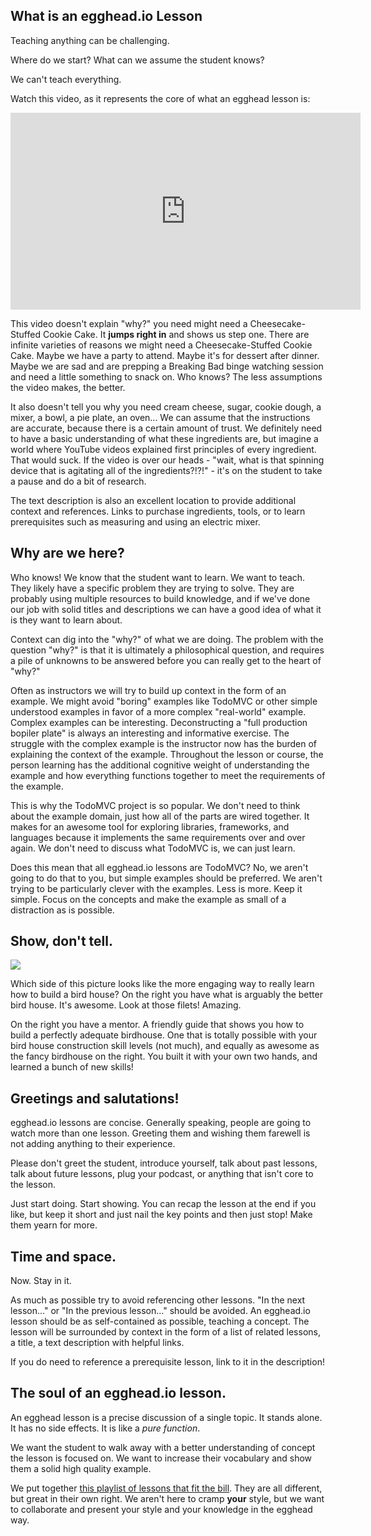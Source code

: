 ## What is an egghead.io Lesson

Teaching anything can be challenging. 

Where do we start? 
What can we assume the student knows? 

We can't teach everything.

Watch this video, as it represents the core of what an egghead lesson is:

<iframe width="560" height="315" src="https://www.youtube.com/embed/CT_OJZCYncA" frameborder="0" allowfullscreen></iframe>

This video doesn't explain "why?" you need might need a Cheesecake-Stuffed Cookie Cake. It **jumps right in** and shows us step one. There are infinite varieties of reasons we might need a Cheesecake-Stuffed Cookie Cake. Maybe we have a party to attend. Maybe it's for dessert after dinner. Maybe we are sad and are prepping a Breaking Bad binge watching session and need a little something to snack on. Who knows? The less assumptions the video makes, the better.

It also doesn't tell you why you need cream cheese, sugar, cookie dough, a mixer, a bowl, a pie plate, an oven... We can assume that the instructions are accurate, because there is a certain amount of trust. We definitely need to have a basic understanding of what these ingredients are, but imagine a world where YouTube videos explained first principles of every ingredient. That would suck. If the video is over our heads - "wait, what is that spinning device that is agitating all of the ingredients?!?!" - it's on the student to take a pause and do a bit of research.

The text description is also an excellent location to provide additional context and references. Links to purchase ingredients, tools, or to learn prerequisites such as measuring and using an electric mixer.

## Why are we here?

Who knows! We know that the student want to learn. We want to teach. They likely have a specific problem they are trying to solve. They are probably using multiple resources to build knowledge, and if we've done our job with solid titles and descriptions we can have a good idea of what it is they want to learn about.

Context can dig into the "why?" of what we are doing. The problem with the question "why?" is that it is ultimately a philosophical question, and requires a pile of unknowns to be answered before you can really get to the heart of "why?"

Often as instructors we will try to build up context in the form of an example. We might avoid "boring" examples like TodoMVC or other simple understood examples in favor of a more complex "real-world" example. Complex examples can be interesting. Deconstructing a "full production bopiler plate" is always an interesting and informative exercise. The struggle with the complex example is the instructor now has the burden of explaining the context of the example. Throughout the lesson or course, the person learning has the additional cognitive weight of understanding the example and how everything functions together to meet the requirements of the example.

This is why the TodoMVC project is so popular. We don't need to think about the example domain, just how all of the parts are wired together. It makes for an awesome tool for exploring libraries, frameworks, and languages because it implements the same requirements over and over again. We don't need to discuss what TodoMVC is, we can just learn.

Does this mean that all egghead.io lessons are TodoMVC? No, we aren't going to do that to you, but simple examples should be preferred. We aren't trying to be particularly clever with the examples. Less is more. Keep it simple. Focus on the concepts and make the example as small of a distraction as is possible.

## Show, don't tell.

![](https://d3vv6lp55qjaqc.cloudfront.net/items/3h2n1W1S2v0l0O1j1i1g/Image%202016-08-08%20at%2011.09.20%20AM.png?v=61cfc933)

Which side of this picture looks like the more engaging way to really learn how to build a bird house? On the right you have what is arguably the better bird house. It's awesome. Look at those filets! Amazing.

On the right you have a mentor. A friendly guide that shows you how to build a perfectly adequate birdhouse. One that is totally possible with your bird house construction skill levels (not much), and equally as awesome as the fancy birdhouse on the right. You built it with your own two hands, and learned a bunch of new skills!

## Greetings and salutations!

egghead.io lessons are concise. Generally speaking, people are going to watch more than one lesson. Greeting them and wishing them farewell is not adding anything to their experience. 

Please don't greet the student, introduce yourself, talk about past lessons, talk about future lessons, plug your podcast, or anything that isn't core to the lesson.

Just start doing. Start showing. You can recap the lesson at the end if you like, but keep it short and just nail the key points and then just stop! Make them yearn for more.

## Time and space.

Now. Stay in it.

As much as possible try to avoid referencing other lessons. "In the next lesson..." or "In the previous lesson..." should be avoided. An egghead.io lesson should be as self-contained as possible, teaching a concept. The lesson will be surrounded by context in the form of a list of related lessons, a title, a text description with helpful links.

If you do need to reference a prerequisite lesson, link to it in the description!

## The soul of an egghead.io lesson.

An egghead lesson is a precise discussion of a single topic. It stands alone. It has no side effects. It is like a *pure function*.

We want the student to walk away with a better understanding of concept the lesson is focused on. We want to increase their vocabulary and show them a solid high quality example.

We put together [this playlist of lessons that fit the bill](https://egghead.io/playlists/great-lessons-1cb62cb4). They are all different, but great in their own right. We aren't here to cramp **your** style, but we want to collaborate and present your style and your knowledge in the egghead way.

